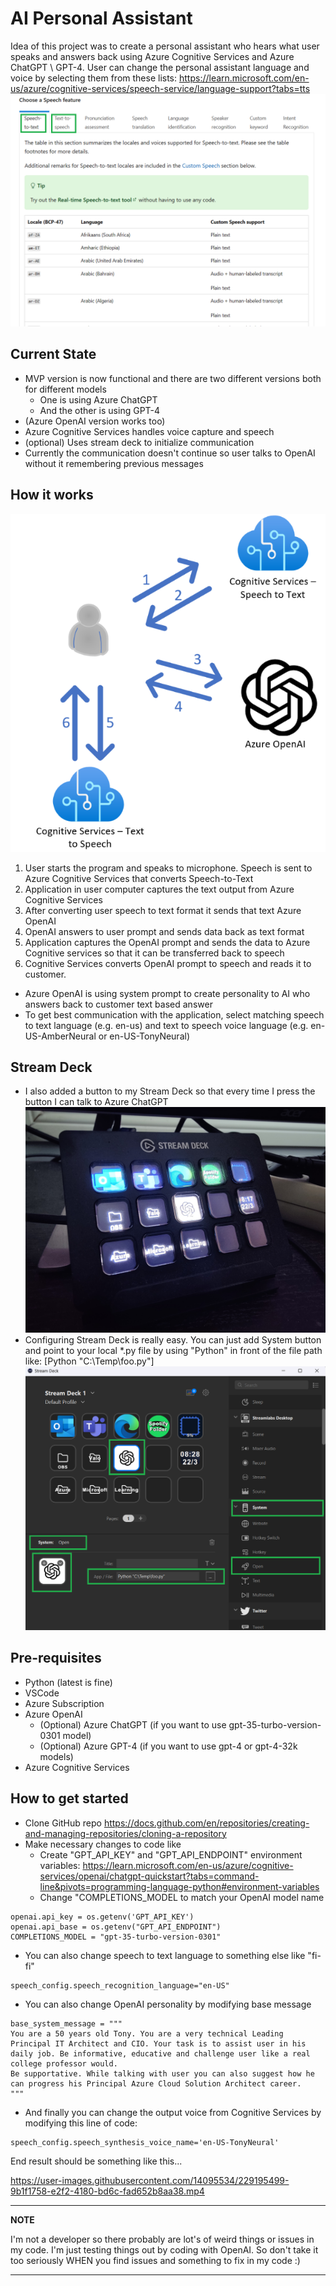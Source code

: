 # AI Personal Assistant

Idea of this project was to create a personal assistant who hears what user speaks and answers back using Azure Cognitive Services and Azure ChatGPT \ GPT-4.
User can change the personal assistant language and voice by selecting them from these lists: https://learn.microsoft.com/en-us/azure/cognitive-services/speech-service/language-support?tabs=tts
![Alt text](appdata/language-and-voice-selection.png)

## Current State
  * MVP version is now functional and there are two different versions both for different models
     * One is using Azure ChatGPT 
     * And the other is using GPT-4
  * (Azure OpenAI version works too)
  * Azure Cognitive Services handles voice capture and speech
  * (optional) Uses stream deck to initialize communication
  * Currently the communication doesn't continue so user talks to OpenAI without it remembering previous messages

## How it works
  ![Alt text](appdata/architecture.png)
  1. User starts the program and speaks to microphone. Speech is sent to Azure Cognitive Services that converts Speech-to-Text
  2. Application in user computer captures the text output from Azure Cognitive Services 
  3. After converting user speech to text format it sends that text Azure OpenAI
  4. OpenAI answers to user prompt and sends data back as text format
  5. Application captures the OpenAI prompt and sends the data to Azure Cognitive services so that it can be transferred back to speech
  6. Cognitive Services converts OpenAI prompt to speech and reads it to customer.
  
* Azure OpenAI is using system prompt to create personality to AI who answers back to customer text based answer
* To get best communication with the application, select matching speech to text language (e.g. en-us) and text to speech voice language (e.g. en-US-AmberNeural or en-US-TonyNeural)
 
 ## Stream Deck
 * I also added a button to my Stream Deck so that every time I press the button I can talk to Azure ChatGPT
 ![Alt text](appdata/IMG20230322081851.jpg)
 * Configuring Stream Deck is really easy. You can just add System button and point to your local *.py file by using "Python" in front of the file path like: [Python "C:\Temp\foo.py"]
 ![Alt text](appdata/sd-openai.png)
  
## Pre-requisites
* Python (latest is fine)
* VSCode
* Azure Subscription
* Azure OpenAI
   * (Optional) Azure ChatGPT (if you want to use gpt-35-turbo-version-0301 model)
   * (Optional) Azure GPT-4 (if you want to use gpt-4 or gpt-4-32k models)
* Azure Cognitive Services

## How to get started
* Clone GitHub repo https://docs.github.com/en/repositories/creating-and-managing-repositories/cloning-a-repository
* Make necessary changes to code like
  * Create "GPT_API_KEY" and "GPT_API_ENDPOINT" environment variables: https://learn.microsoft.com/en-us/azure/cognitive-services/openai/chatgpt-quickstart?tabs=command-line&pivots=programming-language-python#environment-variables
  * Change "COMPLETIONS_MODEL to match your OpenAI model name
  
```
openai.api_key = os.getenv('GPT_API_KEY') 
openai.api_base = os.getenv("GPT_API_ENDPOINT")
COMPLETIONS_MODEL = "gpt-35-turbo-version-0301"
``` 

* You can also change speech to text language to something else like "fi-fi"

```
speech_config.speech_recognition_language="en-US"  
```

* You can also change OpenAI personality by modifying base message
```
base_system_message = """  
You are a 50 years old Tony. You are a very technical Leading Principal IT Architect and CIO. Your task is to assist user in his daily job. Be informative, educative and challenge user like a real college professor would.  
Be supportative. While talking with user you can also suggest how he can progress his Principal Azure Cloud Solution Architect career.  
"""
```
* And finally you can change the output voice from Cognitive Services by modifying this line of code:
```
speech_config.speech_synthesis_voice_name='en-US-TonyNeural'
```

End result should be something like this...

https://user-images.githubusercontent.com/14095534/229195499-9b1f1758-e2f2-4180-bd6c-fad652b8aa38.mp4

---
**NOTE**

I'm not a developer so there probably are lot's of weird things or issues in my code. I'm just testing things out by coding with OpenAI. So don't take it too seriously WHEN you find issues and something to fix in my code :)

---

